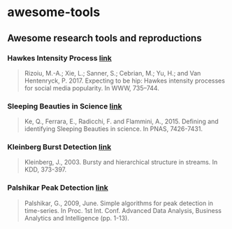 # awesome-tools
## Awesome research tools and reproductions

### Hawkes Intensity Process [link](hawkes_intensity_process)
> Rizoiu, M.-A.; Xie, L.; Sanner, S.; Cebrian, M.; Yu, H.; and Van Hentenryck, P. 2017. Expecting to be hip: Hawkes intensity processes for social media popularity. In WWW, 735–744.

### Sleeping Beauties in Science [link](sleeping_beauties_in_science)
> Ke, Q., Ferrara, E., Radicchi, F. and Flammini, A., 2015. Defining and identifying Sleeping Beauties in science. In PNAS, 7426-7431.

### Kleinberg Burst Detection [link](kleinberg_burst_detection)
> Kleinberg, J., 2003. Bursty and hierarchical structure in streams. In KDD, 373-397.

### Palshikar Peak Detection [link](palshikar_peak_detection)
> Palshikar, G., 2009, June. Simple algorithms for peak detection in time-series. In Proc. 1st Int. Conf. Advanced Data Analysis, Business Analytics and Intelligence (pp. 1-13).
